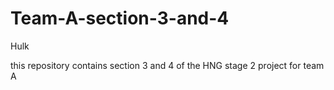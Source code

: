 # Team-A-section-3-and-4
Hulk

this repository contains section 3 and 4 of the  HNG stage 2 project for team A
